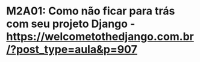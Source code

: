 # M2A01: Como não ficar para trás com seu projeto Django - https://welcometothedjango.com.br/?post_type=aula&p=907